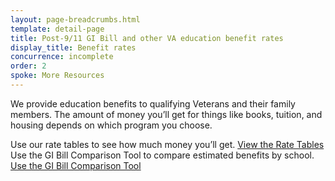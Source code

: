 ```yaml
---
layout: page-breadcrumbs.html
template: detail-page
title: Post-9/11 GI Bill and other VA education benefit rates
display_title: Benefit rates
concurrence: incomplete
order: 2
spoke: More Resources
---
```


<div class="va-introtext">

We provide education benefits to qualifying Veterans and their family members. The amount of money you’ll get for things like books, tuition, and housing depends on which program you choose.
</div>

Use our rate tables to see how much money you’ll get. [View the Rate Tables](http://www.benefits.va.gov/GIBILL/resources/benefits_resources/rate_tables.asp#ch33)
<br>
Use the GI Bill Comparison Tool to compare estimated benefits by school. [Use the GI Bill Comparison Tool](/gi-bill-comparison-tool)
